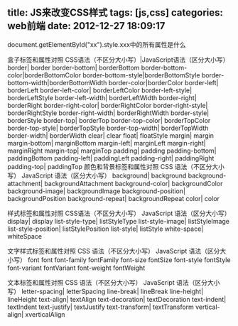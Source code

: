 title: JS来改变CSS样式
tags: [js,css]
categories: web前端
date: 2012-12-27 18:09:17
---
document.getElementById("xx").style.xxx中的所有属性是什么

盒子标签和属性对照
CSS语法（不区分大小写）|JavaScript语法（区分大小写）
border| border
border-bottom| borderBottom
border-bottom-color|borderBottomColor
border-bottom-style|borderBottomStyle
border-bottom-width|borderBottomWidth
border-color|borderColor
border-left|	borderLeft
border-left-color|	borderLeftColor
border-left-style|	borderLeftStyle
border-left-width|	borderLeftWidth
border-right|	borderRight
border-right-color|	borderRightColor
border-right-style|	borderRightStyle
border-right-width|	borderRightWidth
border-style|	borderStyle
border-top|	borderTop
border-top-color|	borderTopColor
border-top-style|	borderTopStyle
border-top-width|	borderTopWidth
border-width|	borderWidth
clear|	clear
float|	floatStyle
margin|	margin
margin-bottom|	marginBottom
margin-left|	marginLeft
margin-right|	marginRight
margin-top|	marginTop
padding|	padding
padding-bottom|	paddingBottom
padding-left|	paddingLeft
padding-right|	paddingRight
padding-top|	paddingTop
颜色和背景标签和属性对照
CSS 语法（不区分大小写）	JavaScript 语法（区分大小写）
background|	background
background-attachment|	backgroundAttachment
background-color|	backgroundColor
background-image|	backgroundImage
background-position|	backgroundPosition
background-repeat|	backgroundRepeat
color|	color
 
样式标签和属性对照
CSS语法（不区分大小写）	JavaScript 语法（区分大小写）
display|	display
list-style-type|	listStyleType
list-style-image|	listStyleImage
list-style-position|	listStylePosition
list-style|	listStyle
white-space|	whiteSpace
 
文字样式标签和属性对照
CSS 语法（不区分大小写）	JavaScript 语法（区分大小写）
font	font
font-family	fontFamily
font-size	fontSize
font-style	fontStyle
font-variant	fontVariant
font-weight	fontWeight
 
文本标签和属性对照
CSS 语法（不区分大小写）	JavaScript 语法（区分大小写）
letter-spacing|	letterSpacing
line-break|	lineBreak
line-height|	lineHeight
text-align|	textAlign
text-decoration|	textDecoration
text-indent|	textIndent
text-justify|	textJustify
text-transform|	textTransform
vertical-align|	xverticalAlign

